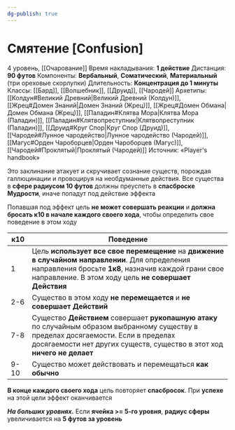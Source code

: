 ```yaml
---
dg-publish: true
---
```

# Смятение [Confusion]
4 уровень, [[Очарование]]
Время накладывания: **1 действие**
Дистанция: **90 футов**
Компоненты: **Вербальный**, **Соматический**, **Материальный** (три ореховые скорлупки)
Длительность: **Концентрация до 1 минуты**
Классы: [[Бард]], [[Волшебник]], [[Друид]], [[Чародей]]
Архетипы: [[Колдун#Великий Древний|Великий Древний (Колдун)]], [[Жрец#Домен Знаний|Домен Знаний (Жрец)]], [[Жрец#Домен Обмана|Домен Обмана (Жрец)]], [[Паладин#Клятва Мора|Клятва Мора (Паладин)]], [[Паладин#Клятвопреступник|Клятвопреступник (Паладин)]], [[Друид#Круг Спор|Круг Спор (Друид)]], [[Чародей#Лунное чародейство|Лунное чародейство (Чародей)]], [[Магус#Орден Чароборцев|Орден Чароборцев (Магус)]], [[Чародей#Проклятый|Проклятый (Чародей)]]
Источник: «Player's handbook»

Это заклинание атакует и скручивает сознание существ, порождая галлюцинации и провоцируя на необдуманные действия. Все существа в **сфере радиусом 10 футов** должны преуспеть в **спасброске Мудрости**, иначе попадут под действие эффекта

Попавшая под эффект цель **не может совершать реакции** и **должна бросать к10 в начале каждого своего хода**, чтобы определить свое поведение в этом ходу

| к10  | Поведение                                                                                                                                                                                                         |
| ---- | ----------------------------------------------------------------------------------------------------------------------------------------------------------------------------------------------------------------- |
| 1    | Цель **использует все свое перемещение** на **движение в случайном направлении**. Для определения направления бросьте **1к8**, назначив каждой грани свое направление. В этом ходу цель **не совершает Действия** |
| 2-6  | Существо в этом ходу **не перемещается** и **не совершает Действий**                                                                                                                                              |
| 7-8  | Существо **Действием** совершает **рукопашную атаку** по случайным образом выбранному существу в пределах досягаемости. Если в пределах досягаемости нет других существ, существо в этот ход **ничего не делает** |
| 9-10 | Существо может действовать и перемещаться **как обычно**                                                                                                                                                          |
**В конце каждого своего хода** цель повторяет **спасбросок**. При **успехе** на этой цели эффект оканчивается

**_На больших уровнях._** Если **ячейка >= 5-го уровня**, **радиус сферы** увеличивается на **5 футов за уровень**